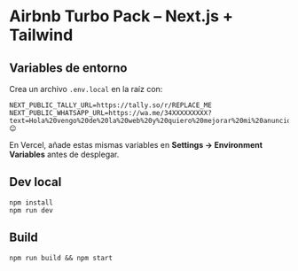 # Airbnb Turbo Pack – Next.js + Tailwind

## Variables de entorno
Crea un archivo `.env.local` en la raíz con:
```
NEXT_PUBLIC_TALLY_URL=https://tally.so/r/REPLACE_ME
NEXT_PUBLIC_WHATSAPP_URL=https://wa.me/34XXXXXXXXX?text=Hola%20vengo%20de%20la%20web%20y%20quiero%20mejorar%20mi%20anuncio%20😊
```
En Vercel, añade estas mismas variables en **Settings → Environment Variables** antes de desplegar.

## Dev local
```
npm install
npm run dev
```

## Build
```
npm run build && npm start
```
